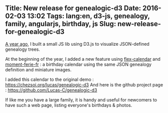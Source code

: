 Title: New release for genealogic-d3
Date: 2016-02-03 13:02
Tags: lang:en, d3-js, genealogy, family, angularjs, birthday, js
Slug: new-release-for-genealogic-d3
---
[A year ago](/lucas/blog/2014/11/18/en-genealogy-tree-visualization-with-d3-js), I built a small JS lib using D3.js to visualize JSON-defined genealogy trees.

At the beginning of the year, I added a new feature using [flex-calendar](https://github.com/Russian60/flex-calendar) and [moment-ferie-fr](https://github.com/DepthFrance/moment-ferie-fr) : a birthday calendar using the same JSON genealogy definition and miniature images.

I added this calendar to the original demo : https://chezsoi.org/lucas/genealogic-d3
And here is the github project page : https://github.com/Lucas-C/genealogic-d3

If like me you have a large family, it is handy and useful for newcomers to have such a web page, listing everyone's birthdays & photos.